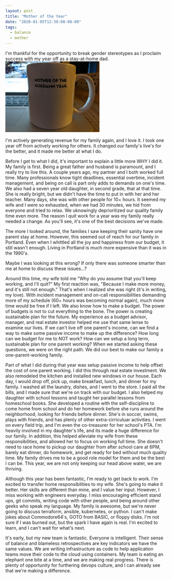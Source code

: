 ```yaml
---
layout: post
title: "Mother of the Year"
date: "2020-01-05T12:30:08-08:00"
tags:
  - balance
  - mother
---
```


I'm thankful for the opportunity to break gender stereotypes as I proclaim success with my year off as a stay-at-home dad.
![Mother of the Year](/img/coffee_cup.jpg)

I'm actively generating revenue for my family again, and I love it. I took one year off from actively working for others. It changed our family's live's for the better, and it made me better at what I do.

Before I get to what I did, it's important to explain a little more WHY I did it. My family is first. Being a great father and husband is paramount, and I really try to live this. A couple years ago, my partner and I both worked full time. Many professionals know tight deadlines, essential overtime, incident management, and being on call is part only adds to demands on one's time. We also had a seven year old daughter, in second grade, that at that time. She is really bright, but we didn't have the time to put in with her and her teacher. Many days, she was with other people for 10+ hours. It seemed my wife and I were so exhausted, when we had 30 minutes, we hid from everyone and tried to relax. We uknowingly deprioritized our quality family time even more. The reason I quit work for a year was my family really needed a change. As you'll see, it's one of the best decisions we've made.

The more I looked around, the families I saw keeping their sanity have one parent stay at home. However, this seemed out of reach for our family in Portland. Even when I whittled all the joy and happiness from our budget, it still wasn't enough. Living in Portland is much more expensive than it was in the 1990's.

Maybe I was looking at this wrong? If only there was someone smarter than me at home to discuss these issues...?

Around this time, my wife told me "Why do you assume that you'll keep working, and I'll quit?" My first reaction was, "Because I make more money, and it's still not enough." That's when I realized she was right (it's in writing, my love). With incident management and on-call responsibilities demanding more of my schedule (60+ hours was becoming normal again), much more time would be free if I left. We also know how to make a budget. The power of budgets is not to cut everything to the bone. The power is creating sustainable plan for the future. My experience as a budget advisor, manager, and real estate investor helped me use that same lense to examine our lives. If we can't live off one parent's income, can we find a way to make some passive income to make up the difference? How long can we budget for me to NOT work? How can we setup a long term, sustainable plan for one parent working? When we started asking these questions, we were on the right path. We did our best to make our family a one-parent-working family.

Part of what I did during that year was setup passive income to help offset the cost of one parent working. I did this through real estate investment. We also remodeled the kitchen and installed new windows in our house. Each day, I would drop off, pick up, make breakfast, lunch, and dinner for my family. I washed all the laundry, dishes, and I went to the store. I paid all the bills, and I made sure that we're on track with our budget. I also helped my daughter with school lessons and taught her parallel lessons from homeschool books. She developed a routine with the self-discipline to come home from school and do her homework before she runs around the neighborhood, looking for friends before dinner. She's in soccer, swims, plays with friends, and has plenty of other extra-cirriculuar activities. I went on every field trip, and I'm even the co-treasurer for her school's PTA. I'm heavily involved in my daughter's life, and its made a huge difference for our family. In addition, this helped alleviate my wife from these responsibilities, and allowed her to focus on working full time. She doesn't need to race home to pickup our daughter from after school care at 6PM, barely eat dinner, do homework, and get ready for bed without much quality time. My family drives me to be a good role model for them and be the best I can be. This year, we are not only keeping our head above water, we are thriving.

Although this year has been fantastic, I'm ready to get back to work. I'm excited to transfer home responsibilities to my wife. She's going to make it better. Her skills are different than mine, and I value her input. However, I miss working with engineers everyday. I miss encouraging efficient stand ups, git commits, writing code with other people, and being around other geeks who speak my language. My family is awesome, but we're never going to discuss terraform, ansible, kubernetes, or python. I can't make jokes about Commodore64's, GOTO from BASIC, or floppy disks. I'm not sure if I was burned out, but the spark I have again is real. I'm excited to learn, and I can't wait for what's next.

It's early, but my new team is fantastic. Everyone is intelligent. Their sense of balance and blameless retrospectives are key indicators we have the same values. We are writing infrastructure as code to help application teams move their code to the cloud using containers. My team is eating an elephant one bite at a time, and we are making real progress. There is plenty of opportunity for furthering devops culture, and I can already see that we're making a difference.

